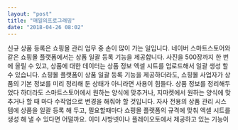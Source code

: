 ```yaml
---
layout: "post"
title: "매일의프로그래밍"
date: "2018-04-26 08:02"
---
```

신규 상품 등록은 쇼핑몰 관리 업무 중 손이 많이 가는 일입니다.
네이버 스마트스토어와 같은 쇼핑몰 플랫폼에서는 상품 일괄 등록 기능을 제공합니다. 사진을 500장까지 한 번에 올릴 수 있고, 상품에 대한 데이터는 상품 정보 엑셀 시트를 업로드해서 일괄 생성 할 수 있습니다. 쇼핑몰 플랫폼이 상품 일괄 등록 기능을 제공하더라도, 쇼핑몰 사업자가 상품의 기본 정보를 미리 정리해 둔 상태가 아니라면 사용이 힘들다. 상품 정보를 정리해두었다 하더라도 스마트스토어에서 원하는 양식에 맞추거나, 지마켓에서 원하는 양식에 맞추거나 할 때 마다 수작업으로 변경을 해줘야 할 것입니다. 자사 전용의 상품 관리 시스템에 상품을 일괄 등록 해 두고, 필요할때마다 쇼핑몰 플랫폼의 규격에 맞춰 엑셀 시트를 생성 해 낼 수 있다면 어떨까요.
이미 사방넷이나 플레이오토에서 제공하고 있는 기능이
